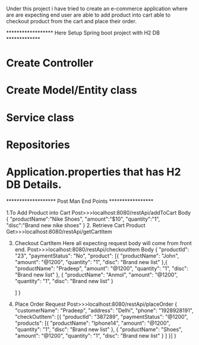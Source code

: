 Under this project i have tried to create an e-commerce application
where are are expecting end user are able to add product into cart
able to checkout product from the cart and place their order.


****************** Here Setup Spring boot project with H2 DB *************

#  Create Controller 
#  Create Model/Entity class
#  Service class 
#  Repositories
#  Application.properties that has H2 DB Details.

******************* Post Man End Points *****************

1.To Add Product into Cart
  Post>>>localhost:8080/restApi/addToCart
  Body
    {
    "productName":"Nike Shoes",
    "amount":"$10",
    "quantity":"1",
    "disc":"Brand new nike shoes"
    }
2. Retrieve Cart Product
   Get>>>localhost:8080/restApi/getCartItem

3. Checkout CartItem Here all expecting request body will come from front end.
   Post>>>localhost:8080/restApi/checkoutItem
   Body
   {
   "productId": "23",
   "paymentStatus": "No",
   "product": [{
   "productName": "John",
   "amount": "@1200",
   "quantity": "1",
   "disc": "Brand new list"
   },{
   "productName": "Pradeep",
   "amount": "@1200",
   "quantity": "1",
   "disc": "Brand new list"
   },
   {
   "productName": "Anmol",
   "amount": "@1200",
   "quantity": "1",
   "disc": "Brand new list"
   }

   ]
   }


4. Place Order Request
   Post>>>localhost:8080/restApi/placeOrder
   {
   "customerName": "Pradeep",
   "address": "Delhi",
   "phone": "1928928191",
   "checkOutItem": [{
   "productId": "387289",
   "paymentStatus": "@1200",
   "products": [{
   "productName": "Iphone14",
   "amount": "@1200",
   "quantity": "1",
   "disc": "Brand new list"
   },
   {
   "productName": "Shoes",
   "amount": "@1200",
   "quantity": "1",
   "disc": "Brand new list"
   }
   ]
   }]
   }